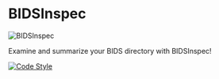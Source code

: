 # BIDSInspec

![BIDSInspec](https://github.com/user-attachments/assets/45a5c1ad-46fd-4743-b330-d57a026400bf)

Examine and summarize your BIDS directory with BIDSInspec!

[![Code Style](https://github.com/NeuroHackademy2024/BIDSInspec/actions/workflows/lint.yaml/badge.svg)](https://github.com/NeuroHackademy2024/BIDSInspec/actions/workflows/lint.yaml)

